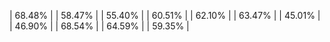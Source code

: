 | 68.48% |
| 58.47% |
| 55.40% |
| 60.51% |
| 62.10% |
| 63.47% |
| 45.01% |
| 46.90% |
| 68.54% |
| 64.59% |
| 59.35% |
